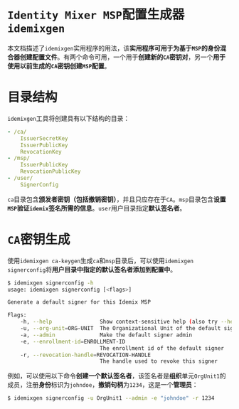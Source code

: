 # `Identity Mixer MSP`配置生成器`idemixgen`

本文档描述了`idemixgen`实用程序的用法，该**实用程序可用于为基于`MSP`的身份混合器创建配置文件**。有两个命令可用，一个用于**创建新的`CA`密钥对**，另一个**用于使用以前生成的`CA`密钥创建`MSP`配置**。

# 目录结构

`idemixgen`工具将创建具有以下结构的目录：

```yml
- /ca/
    IssuerSecretKey
    IssuerPublicKey
    RevocationKey
- /msp/
    IssuerPublicKey
    RevocationPublicKey
- /user/
    SignerConfig
```

`ca`目录包含**颁发者密钥（包括撤销密钥）**，并且只应存在于`CA`。`msp`目录包含**设置`MSP`验证`idemix`签名所需的信息**。`user`用户目录指定**默认签名者**。

# `CA`密钥生成

使用`idemixgen ca-keygen`生成`ca`和`msp`目录后，可以使用`idemixgen signerconfig`将**用户目录中指定的默认签名者添加到配置中**。

```sh
$ idemixgen signerconfig -h
usage: idemixgen signerconfig [<flags>]

Generate a default signer for this Idemix MSP

Flags:
    -h, --help               Show context-sensitive help (also try --help-long and --help-man).
    -u, --org-unit=ORG-UNIT  The Organizational Unit of the default signer
    -a, --admin              Make the default signer admin
    -e, --enrollment-id=ENROLLMENT-ID
                             The enrollment id of the default signer
    -r, --revocation-handle=REVOCATION-HANDLE
                             The handle used to revoke this signer
```

例如，可以使用以下命令**创建一个默认签名者**，该签名者是**组织**单元`OrgUnit1`的成员，注册**身份**标识为`johndoe`，**撤销句柄**为`1234`，这是一个**管理员**：

```sh
$ idemixgen signerconfig -u OrgUnit1 --admin -e "johndoe" -r 1234
```



